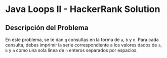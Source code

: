 # Java Loops II - HackerRank Solution

## Descripción del Problema

En este problema, se te dan `q` consultas en la forma de `a`, `b` y `n`. Para cada consulta, debes imprimir la serie correspondiente a los valores dados de `a`, `b` y `n` como una sola línea de `n` enteros separados por espacios.
